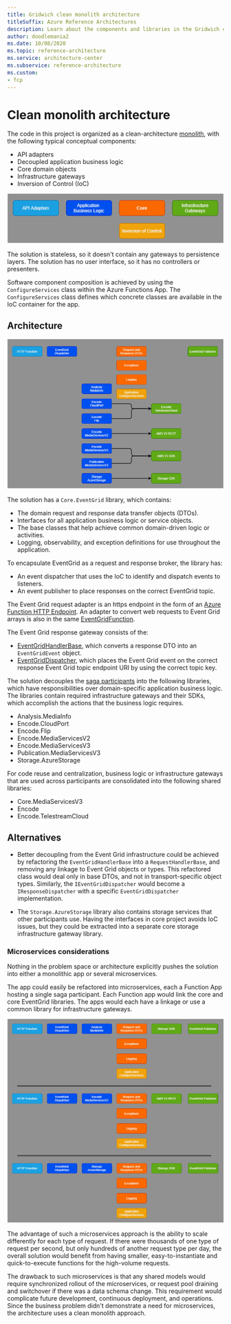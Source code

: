 ```yaml
---
title: Gridwich clean monolith architecture
titleSuffix: Azure Reference Architectures
description: Learn about the components and libraries in the Gridwich clean monolith architecture.
author: doodlemania2
ms.date: 10/08/2020
ms.topic: reference-architecture
ms.service: architecture-center
ms.subservice: reference-architecture
ms.custom:
- fcp
---
```


# Clean monolith architecture

The code in this project is organized as a clean-architecture [monolith](/dotnet/architecture/containerized-lifecycle/design-develop-containerized-apps/monolithic-applications), with the following typical conceptual components:

- API adapters
- Decoupled application business logic
- Core domain objects
- Infrastructure gateways
- Inversion of Control (IoC)

![components_clean diagram](media/clean-monolith-components.png)

The solution is stateless, so it doesn't contain any gateways to persistence layers. The solution has no user interface, so it has no controllers or presenters.

Software component composition is achieved by using the `ConfigureServices` class within the Azure Functions App. The `ConfigureServices` class defines which concrete classes are available in the IoC container for the app.

## Architecture

![components_solution diagram](media/solution-components.png)

The solution has a `Core.EventGrid` library, which contains:

- The domain request and response data transfer objects (DTOs).
- Interfaces for all application business logic or service objects.
- The base classes that help achieve common domain-driven logic or activities.
- Logging, observability, and exception definitions for use throughout the application.

To encapsulate EventGrid as a request and response broker, the library has:

- An event dispatcher that uses the IoC to identify and dispatch events to listeners.
- An event publisher to place responses on the correct EventGrid topic.

The Event Grid request adapter is an https endpoint in the form of an [Azure Function HTTP Endpoint](/azure/azure-functions/functions-bindings-http-webhook). An adapter to convert web requests to Event Grid arrays is also in the same [EventGridFunction](https://github.com/mspnp/gridwich/src/GridWich.Host.FunctionApp/src/Functions/EventGridFunction.cs).

The Event Grid response gateway consists of the:
- [EventGridHandlerBase](https://github.com/mspnp/gridwich/src/GridWich.Core/src/Bases/EventGridHandlerBase.cs), which converts a response DTO into an `EventGridEvent` object.
- [EventGridDispatcher](https://github.com/mspnp/gridwich/src/GridWich.Core.EventGrid/src/EventGridDispatcher.cs), which places the Event Grid event on the correct response Event Grid topic endpoint URI by using the correct topic key.

The solution decouples the [saga participants](gridwich-operations-sagas.md#saga-participants) into the following libraries, which have responsibilities over domain-specific application business logic. The libraries contain required infrastructure gateways and their SDKs, which accomplish the actions that the business logic requires.

- Analysis.MediaInfo
- Encode.CloudPort
- Encode.Flip
- Encode.MediaServicesV2
- Encode.MediaServicesV3
- Publication.MediaServicesV3
- Storage.AzureStorage

For code reuse and centralization, business logic or infrastructure gateways that are used across participants are consolidated into the following shared libraries:

- Core.MediaServicesV3
- Encode
- Encode.TelestreamCloud

## Alternatives

- Better decoupling from the Event Grid infrastructure could be achieved by refactoring the `EventGridHandlerBase` into a `RequestHandlerBase`, and removing any linkage to Event Grid objects or types.  This refactored class would deal only in base DTOs, and not in transport-specific object types. Similarly, the `IEventGridDispatcher` would become a `IResponseDispatcher` with a specific `EventGridDispatcher` implementation.

- The `Storage.AzureStorage` library also contains storage services that other participants use. Having the interfaces in core project avoids IoC issues, but they could be extracted into a separate core storage infrastructure gateway library.

### Microservices considerations

Nothing in the problem space or architecture explicitly pushes the solution into either a monolithic app or several microservices.

The app could easily be refactored into microservices, each a Function App hosting a single saga participant. Each Function app would link the core and core EventGrid libraries.  The apps would each have a linkage or use a common library for infrastructure gateways.

![components_microservices diagram](media/microservices-components.png)

The advantage of such a microservices approach is the ability to scale differently for each type of request. If there were thousands of one type of request per second, but only hundreds of another request type per day, the overall solution would benefit from having smaller, easy-to-instantiate and quick-to-execute functions for the high-volume requests.

The drawback to such microservices is that any shared models would require synchronized rollout of the microservices, or request pool draining and switchover if there was a data schema change. This requirement would complicate future development, continuous deployment, and operations. Since the business problem didn't demonstrate a need for microservices, the architecture uses a clean monolith approach.

